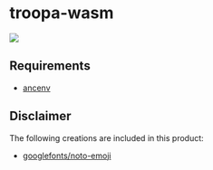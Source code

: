 # troopa-wasm

![](https://troopa.b-hood.site/favicon.png)

## Requirements

- [ancenv](https://scrapbox.io/hata6502/ancenv)

## Disclaimer

The following creations are included in this product:

- [googlefonts/noto-emoji](https://github.com/googlefonts/noto-emoji/blob/main/fonts/LICENSE)
